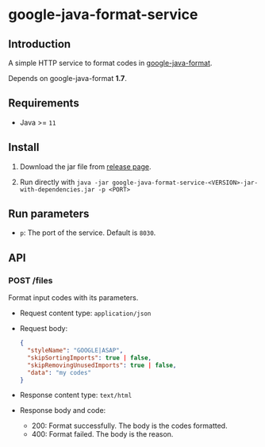 # google-java-format-service

## Introduction

A simple HTTP service to format codes in [google-java-format](https://github.com/google/google-java-format).

Depends on google-java-format **1.7**.

## Requirements

- Java >= `11`

## Install

1. Download the jar file from [release page](https://github.com/ericpai/vscode-google-java-format-service/releases).

2. Run directly with `java -jar google-java-format-service-<VERSION>-jar-with-dependencies.jar -p <PORT>`

## Run parameters

- `p`: The port of the service. Default is `8030`.

## API

### POST /files

Format input codes with its parameters.

- Request content type: `application/json`
- Request body:
  ```json
  {
    "styleName": "GOOGLE|ASAP",
    "skipSortingImports": true | false,
    "skipRemovingUnusedImports": true | false,
    "data": "my codes"
  }
  ```

- Response content type: `text/html`
- Response body and code:
  - 200: Format successfully. The body is the codes formatted.
  - 400: Format failed. The body is the reason.